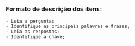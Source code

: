 ### Formato de descrição dos itens:

    - Leia a pergunta;
    - Identifique as principais palavras e frases;
    - Leia as respostas;
    - Identifique a chave;
